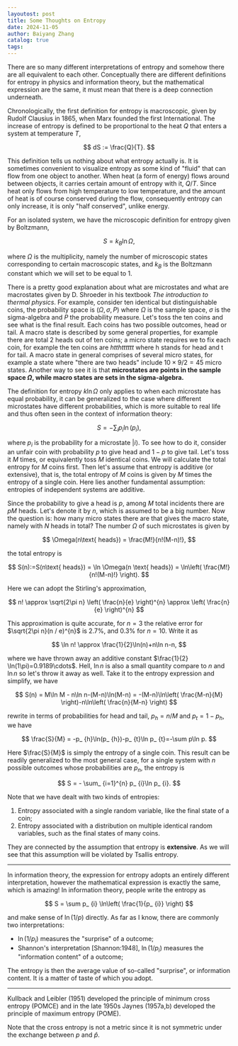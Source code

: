 ```yaml
---
layoutost: post
title: Some Thoughts on Entropy
date: 2024-11-05
author: Baiyang Zhang
catalog: true
tags:
---
```


There are so many different interpretations of entropy and somehow there are all equivalent to each other. Conceptually there are different definitions for entropy in physics and information theory, but the mathematical expression are the same, it must mean that there is a deep connection underneath.

Chronologically, the first definition for entropy is macroscopic, given by Rudolf Clausius in 1865, when Marx founded the first International. The increase of entropy is defined to be proportional to the heat $Q$ that enters a system at temperature $T$, 

$$
dS := \frac{Q}{T}.
$$

This definition tells us nothing about what entropy actually is. It is sometimes convenient to visualize entropy as some kind of "fluid" that can flow from one object to another. When heat (a form of energy) flows around between objects, it carries certain amount of entropy with it, $Q / T$. Since heat only flows from high temperature to low temperature, and the amount of heat is of course conserved during the flow, consequently entropy can only increase, it is only "half conserved", unlike energy. 

For an isolated system, we have the microscopic definition for entropy given by Boltzmann, 

$$
S = k_ {B} \ln \Omega,
$$

where $\Omega$ is the multiplicity, namely the number of microscopic states corresponding to certain macroscopic states, and $k_ {B}$ is the Boltzmann constant which we will set to be equal to $1$. 

There is a pretty good explanation about what are microstates and what are macrostates given by D. Shroeder in his textbook *The introduction to thermal physics*. For example, consider ten identical but distinguishable coins, the probability space is $(\Omega, \sigma, P)$ where $\Omega$ is the sample space, $\sigma$ is the sigma-algebra and $P$ the probability measure. Let's toss the ten coins and see what is the final result. Each coins has two possible outcomes, head or tail. A macro state is described by some general properties, for example there are total 2 heads out of ten coins; a micro state requires we to fix each coin, for example the ten coins are *htthtttttt* where h stands for head and t for tail. A macro state in general comprises of several micro states, for example a state where "there are two heads" include $10\times 9 / 2 =45$ micro states. Another way to see it is that **microstates are points in the sample space $\Omega$, while macro states are sets in the sigma-algebra.**

The definition for entropy $k \ln \Omega$ only applies to when each microstate has equal probability, it can be generalized to the case where different microstates have different probabilities, which is more suitable to real life and thus often seen in the context of information theory:

$$
S = - \sum_ {i} p_ {i} \ln(p_ {i}),
$$

where $p_ {i}$ is the probability for a microstate $\left\lvert i \right\rangle$. To see how to do it, consider an unfair coin with probability $p$ to give head and $1-p$ to give tail. Let's toss it $M$ times, or equivalently toss $M$ identical coins. We will calculate the total entropy for $M$ coins first. Then let's assume that entropy is additive (or extensive), that is, the total entropy of $M$ coins is given by $M$ times the entropy of a single coin. Here lies another fundamental assumption: entropies of independent systems are additive. 

Since the probability to give a head is $p$, among $M$ total incidents there are $pM$ heads. Let's denote it by $n$, which is assumed to be a big number. Now the question is: how many micro states there are that gives the macro state, namely with $N$ heads in total? The number $\Omega$ of such microstates is given by

$$
\Omega(n\text{ heads}) = \frac{M!}{n!(M-n)!},
$$

the total entropy is 

$$
S(n):=S(n\text{ heads}) = \ln \Omega(n \text{ heads}) = \ln\left( \frac{M!}{n!(M-n)!} \right).
$$

Here we can adopt the Stirling's approximation, 

$$
n! \approx \sqrt{2\pi n}  \left( \frac{n}{e} \right)^{n}  \approx \left( \frac{n}{e} \right)^{n}
$$

This approximation is quite accurate, for $n=3$ the relative error for $\sqrt{2\pi n}(n / e)^{n}$ is $2.7\%$, and $0.3\%$ for $n=10$. Write it as 

$$
\ln n! \approx \frac{1}{2}\ln(n)+n\ln n-n,
$$

where we have thrown away an additive constant $\frac{1}{2} \ln(1\pi)=0.9189\cdots$. Hell, $\ln n$ is also a small quantity compare to $n$ and $\ln n$ so let's throw it away as well. Take it to the entropy expression and simplify, we have

$$
S(n) = M\ln M - n\ln n-(M-n)\ln(M-n) = -(M-n)\ln\left( \frac{M-n}{M} \right)-n\ln\left( \frac{n}{M-n} \right)
$$

rewrite in terms of probabilities for head and tail, $p_ {h}= n / M$ and $p_ {t}=1-p_ {h}$, we have

$$
\frac{S}{M} = -p_ {h}\ln(p_ {h})-p_ {t}\ln p_ {t}=-\sum p\ln p.
$$

Here $\frac{S}{M}$ is simply the entropy of a single coin. This result can be readily generalized to the most general case, for a single system with $n$ possible outcomes whose probabilities are $p_ {n}$, the entropy is 

$$
S = - \sum_ {i=1}^{n} p_ {i}\ln p_ {i}.
$$

Note that we have dealt with two kinds of entropies:

1. Entropy associated with a single random variable, like the final state of a coin;
2. Entropy associated with a distribution on multiple identical random variables, such as the final states of many coins.

They are connected by the assumption that entropy is **extensive**. As we will see that this assumption will be violated by Tsallis entropy.

- - -

In information theory, the expression for entropy adopts an entirely different interpretation, however the mathematical expression is exactly the same, which is amazing! In information theory, people write the entropy as 

$$
S = \sum p_ {i} \ln\left( \frac{1}{p_ {i}} \right)
$$

and make sense of $\ln(1 / p)$ directly. As far as I know, there are commonly two interpretations: 

- $\ln(1 / p_ {i})$ measures the "surprise" of a outcome;
- Shannon's interpretation [Shannon:1948], $\ln(1 / p_ {i})$ measures the "information content" of a outcome;

The entropy is then the average value of so-called "surprise", or information content. It is a matter of taste of which you adopt.

- - -

Kullback and Leibler (1951) developed the principle of minimum cross entropy (POMCE) and in the late 1950s Jaynes (1957a,b) developed the principle of maximum entropy (POME). 

Note that the cross entropy is not a metric since it is not symmetric under the exchange between $p$ and $\hat{p}$. 


